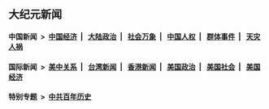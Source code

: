 ## 大纪元新闻

#### 中国新闻 &nbsp;>&nbsp; [中国经济](indexes/ncid283/README.md?10210845) &nbsp;| &nbsp; [大陆政治](indexes/ncid277/README.md?10210845) &nbsp;| &nbsp; [社会万象](indexes/ncid282/README.md?10210845) &nbsp;| &nbsp; [中国人权](indexes/ncid278/README.md?10210845) &nbsp;| &nbsp; [群体事件](indexes/ncid279/README.md?10210845) &nbsp;| &nbsp; [天灾人祸](indexes/ncid280/README.md?10210845)

#### 国际新闻 &nbsp;>&nbsp; [美中关系](indexes/nf1412576/README.md?10210845) &nbsp;| &nbsp; [台湾新闻](indexes/ncid1349361/README.md?10210845) &nbsp;| &nbsp; [香港新闻](indexes/ncid1349362/README.md?10210845) &nbsp;| &nbsp; [美国政治](indexes/ncid1078159/README.md?10210845) &nbsp;| &nbsp; [美国社会](indexes/ncid1078160/README.md?10210845) &nbsp;| &nbsp; [美国经济](indexes/ncid1078158/README.md?10210845)

#### 特别专题 &nbsp;>&nbsp; [中共百年历史](https://github.com/epoch-news/epoch-special/blob/master/README.md?10210845)  
